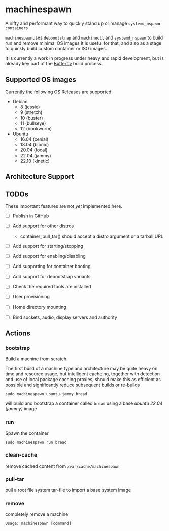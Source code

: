 # machinespawn

A nifty and performant way to quickly stand up or manage `systemd_nspawn containers`

`machinespawn`uses `debbootstrap` and `machinectl` and `systemd_nspawn` to build run and remove minimal OS images
It is useful for that, and also as a stage to quickly build custom container or ISO images.

It is currently a work in progress under heavy and rapid development, but  is already key part
of the [Butterfly](https://github.com/butterfly-garden) build process.

## Supported OS images

Currently the following OS Releases are supported:

* Debian
  *  8 (jessie)
  *  9 (stretch)
  *  10 (buster)
  *  11 (bullseye)
  *  12 (bookworm)
* Ubuntu
  *  16.04 (xenial)
  *  18.04 (bionic)
  *  20.04 (focal)
  *  22.04 (jammy)
  *  22.10 (kinetic)

## Architecture Support
## TODOs

These important features are not *yet* implemented here.
 - [ ] Publish in GitHub
 - [ ] Add support for other distros
   - container_pull_tar() should accept a distro argument or a tarball URL
 - [ ] Add support for starting/stopping
 - [ ] Add support for enabling/disabling
 - [ ] Add supporting for container booting
 - [ ] Add support for debootstrap variants
 - [ ] Check the required tools are installed
 - [ ] User provisioning
 - [ ] Home directory mounting
 - [ ] Bind sockets, audio, display servers and authority


## Actions

### bootstrap

Build a machine from scratch.

The first build of a machine type and architecture may be quite heavy on time and resource usage, but intelligent cacheing,
together with detection and use of local package caching proxies, should make this as efficient as possible and significantly reduce subsequent builds or re-builds

`sudo machinespawn ubuntu-jammy bread`

will build and bootstrap a container called `bread` using a base *ubuntu 22.04 (jammy)* image
### run

Spawn the container

`sudo machinespawn run bread`

### clean-cache

remove cached content from `/var/cache/machinespawn`

### pull-tar

pull a root file system tar-file to import a base system image


### remove

completely remove a machine


```shell
Usage: machinespawn [command]
```
